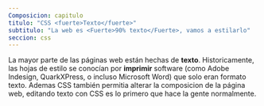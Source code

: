 ```yaml
---
Composicion: capitulo   
titulo: "CSS <fuerte>Texto</fuerte>"
subtitulo: "La web es <Fuerte>90% texto</Fuerte>, vamos a estilarlo"
seccion: css
---
```


La mayor parte de las páginas web están hechas de  **texto**. Historicamente, las hojas de estilo se conocían por **imprimir** software (como Adobe Indesign, QuarkXPress, o incluso Microsoft Word) que solo eran formato texto. Ademas CSS también permitia alterar la composicion de la página web, editando texto con CSS es lo primero que hace la gente normalmente.
